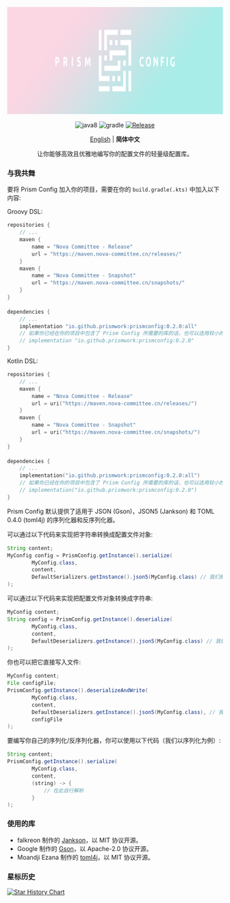 <div align="center">

<img alt="Icon" src="arts/prismconfig_title_lowheight.png" height="250" width="960">

![java8](https://cdn.jsdelivr.net/npm/@intergrav/devins-badges@2/assets/cozy/built-with/java8_vector.svg)
![gradle](https://cdn.jsdelivr.net/npm/@intergrav/devins-badges@2/assets/cozy/built-with/gradle_vector.svg)
[![Release](https://img.shields.io/github/v/release/Prismwork/PrismConfig?style=for-the-badge&include_prereleases&sort=semver)][releases]

[English](README.md) | **简体中文**

让你能够高效且优雅地编写你的配置文件的轻量级配置库。

</div>

### 与我共舞

要将 Prism Config 加入你的项目，需要在你的 `build.gradle(.kts)` 中加入以下内容:

Groovy DSL:
```groovy
repositories {
    // ...
    maven {
        name = "Nova Committee - Release"
        url = "https://maven.nova-committee.cn/releases/"
    }
    maven {
        name = "Nova Committee - Snapshot"
        url = "https://maven.nova-committee.cn/snapshots/"
    }
}

dependencies {
    // ...
    implementation "io.github.prismwork:prismconfig:0.2.0:all"
    // 如果你已经在你的项目中包含了 Prism Config 所需要的库的话，也可以选用较小的 Jar。 (Gson, Jankson...)
    // implementation "io.github.prismwork:prismconfig:0.2.0"
}
```

Kotlin DSL:
```kotlin
repositories {
    // ...
    maven {
        name = "Nova Committee - Release"
        url = uri("https://maven.nova-committee.cn/releases/")
    }
    maven {
        name = "Nova Committee - Snapshot"
        url = uri("https://maven.nova-committee.cn/snapshots/")
    }
}

dependencies {
    // ...
    implementation("io.github.prismwork:prismconfig:0.2.0:all")
    // 如果你已经在你的项目中包含了 Prism Config 所需要的库的话，也可以选用较小的 Jar。 (Gson, Jankson...)
    // implementation("io.github.prismwork:prismconfig:0.2.0")
}
```

Prism Config 默认提供了适用于 JSON (Gson)，JSON5 (Jankson) 和 TOML 0.4.0 (toml4j) 的序列化器和反序列化器。

可以通过以下代码来实现把字符串转换成配置文件对象:

```java
String content;
MyConfig config = PrismConfig.getInstance().serialize(
        MyConfig.class,
        content,
        DefaultSerializers.getInstance().json5(MyConfig.class) // 我们假定你的配置文件是用 JSON5 编写的
);
```

可以通过以下代码来实现把配置文件对象转换成字符串:

```java
MyConfig content;
String config = PrismConfig.getInstance().deserialize(
        MyConfig.class,
        content,
        DefaultDeserializers.getInstance().json5(MyConfig.class) // 我们假定你的配置文件是用 JSON5 编写的
);
```

你也可以把它直接写入文件:

```java
MyConfig content;
File configFile;
PrismConfig.getInstance().deserializeAndWrite(
        MyConfig.class,
        content,
        DefaultDeserializers.getInstance().json5(MyConfig.class), // 我们假定你的配置文件是用 JSON5 编写的
        configFile
);
```

要编写你自己的序列化/反序列化器，你可以使用以下代码（我们以序列化为例）:

```java
String content;
PrismConfig.getInstance().serialize(
        MyConfig.class,
        content,
        (string) -> {
            // 在此自行解析
        }
);
```

### 使用的库

* falkreon 制作的 [Jankson](https://github.com/falkreon/Jankson)，以 MIT 协议开源。
* Google 制作的 [Gson](https://github.com/google/gson)，以 Apache-2.0 协议开源。
* Moandji Ezana 制作的 [toml4j](https://github.com/mwanji/toml4j)，以 MIT 协议开源。

### 星标历史

[![Star History Chart](https://api.star-history.com/svg?repos=Prismwork/PrismConfig&type=Date)](https://star-history.com/#Prismwork/PrismConfig)

[releases]: https://github.com/Prismwork/PrismConfig/releases